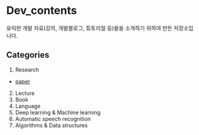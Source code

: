 # Dev_contents
유익한 개발 자료(강의, 개발블로그, 튜토리얼 등)들을 소개하기 위하여 만든 저장소입니다.

## Categories
1. Research  
- [paper](https://github.com/biscayan/Dev_contents/tree/master/1.%20Research)  
2. Lecture  
3. Book  
4. Language  
5. Deep learning & Machine learning  
6. Automatic speech recognition  
7. Algorithms & Data structures  



